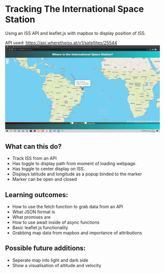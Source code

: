 # Tracking The International Space Station
Using an ISS API and leaflet.js with mapbox to display position of ISS.

API used: https://api.wheretheiss.at/v1/satellites/25544
![screenshotOfWebsite](screenshots/ISS-Screenshot.png?raw=true)

## What can this do?
- Track ISS from an API
- Has toggle to display path from moment of loading webpage.
- Has toggle to center display on ISS.
- Displays latitude and longitude as a popup binded to the marker
- Marker can be open and closed

## Learning outcomes:
- How to use the fetch function to grab data from an API
- What JSON format is
- What promises are
- How to use await inside of async functions
- Basic leaflet.js functionality
- Grabbing map data from mapbox and importance of attributions

## Possible future additions:
- Seperate map into light and dark side
- Show a visualisation of altitude and velocity
